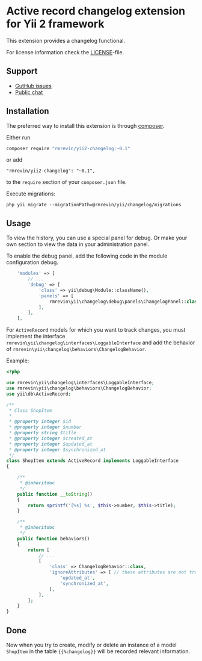 Active record changelog extension for Yii 2 framework
=====================================================

This extension provides a changelog functional.

For license information check the [LICENSE](https://github.com/rmrevin/yii2-changelog/blob/master/LICENSE)-file.

Support
-------
* [GutHub issues](https://github.com/rmrevin/yii2-changelog/issues)
* [Public chat](https://gitter.im/rmrevin/support)

Installation
------------

The preferred way to install this extension is through [composer](https://getcomposer.org/).

Either run

```bash
composer require "rmrevin/yii2-changelog:~0.1"
```

or add

```
"rmrevin/yii2-changelog": "~0.1",
```

to the `require` section of your `composer.json` file.

Execute migrations:
```
php yii migrate --migrationPath=@rmrevin/yii/changelog/migrations
```

Usage
-----

To view the history, you can use a special panel for debug.
Or make your own section to view the data in your administration panel.

To enable the debug panel, add the following code in the module configuration debug.
```php
    'modules' => [
        // ...
        'debug' => [
            'class' => yii\debug\Module::className(),
            'panels' => [
                rmrevin\yii\changelog\debug\panels\ChangelogPanel::class,
            ],
        ],
    ],

```

For `ActiveRecord` models for which you want to track changes,
you must implement the interface `rmrevin\yii\changelog\interfaces\LoggableInterface`
and add the behavior of `rmrevin\yii\changelog\behaviors\ChangelogBehavior`.

Example:
```php
<?php

use rmrevin\yii\changelog\interfaces\LoggableInterface;
use rmrevin\yii\changelog\behaviors\ChangelogBehavior;
use yii\db\ActiveRecord;

/**
 * Class ShopItem
 *
 * @property integer $id
 * @property integer $number
 * @property string $title
 * @property integer $created_at
 * @property integer $updated_at
 * @property integer $synchronized_at
 */
class ShopItem extends ActiveRecord implements LoggableInterface
{

    /**
     * @inheritdoc
     */
    public function __toString()
    {
        return sprintf('[%s] %s', $this->number, $this->title);
    }

    /**
     * @inheritdoc
     */
    public function behaviors()
    {
        return [
            // ...
            [
                'class' => ChangelogBehavior::class,
                'ignoreAttributes' => [ // these attributes are not tracked
                    'updated_at',
                    'synchronized_at',
                ],
            ],
        ];
    }
}
```

Done
----
Now when you try to create, modify or delete an instance of a model `ShopItem`
in the table `{{%changelog}}` will be recorded relevant information.
